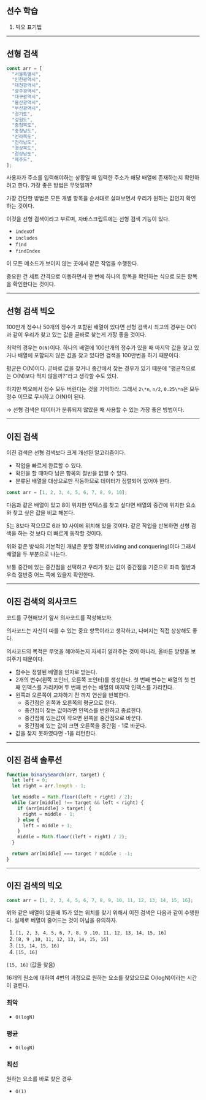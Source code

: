 ## 선수 학습

1. 빅오 표기법

---

## 선형 검색

```js
const arr = [
  "서울특별시",
  "인천광역시",
  "대전광역시",
  "광주광역시",
  "대구광역시",
  "울산광역시",
  "부산광역시",
  "경기도",
  "강원도",
  "충청북도",
  "충청남도",
  "전라북도",
  "전라남도",
  "경상북도",
  "경상남도",
  "제주도",
];
```

사용자가 주소를 입력해야하는 상황일 때 입력한 주소가 해당 배열에 존재하는지 확인하려고 한다. 가장 좋은 방법은 무엇일까?

가장 간단한 방법은 모든 개별 항목을 순서대로 살펴보면서 우리가 원하는 값인지 확인하는 것이다.

이것을 선형 검색이라고 부르며, 자바스크립트에는 선형 검색 기능이 있다.

- `indexOf`
- `includes`
- `find`
- `findIndex`

이 모든 메소드가 보이지 않는 곳에서 같은 작업을 수행한다.

중요한 건 세트 간격으로 이동하면서 한 번에 하나의 항목을 확인하는 식으로 모든 항목을 확인한다는 것이다.

---

## 선형 검색 빅오

100만개 정수나 50개의 정수가 포함된 배열이 있다면 선형 검색시 최고의 경우는 O(1)과 같이 우리가 찾고 있는 값을 곧바로 찾는게 가장 좋을 것이다.

최악의 경우는 `O(N)`이다. 하나의 배열에 100만개의 정수가 있을 때 마지막 값을 찾고 있거나 배열에 포함되지 않은 값을 찾고 있다면 검색을 100만번을 하기 때문이다.

평균은 O(N)이다. 곧바로 값을 찾거나 중간에서 찾는 경우가 있기 때문에 "평균적으로는 O(N)보다 적지 않을까?"라고 생각할 수도 있다.

하지만 빅오에서 정수 모두 버린다는 것을 기억하라. 그래서 `2\*n`, `n/2`, `0.25\*n`은 모두 정수 이므로 무시하고 O(N)이 된다.

&#8594; 선형 검색은 데이터가 분류되지 않았을 때 사용할 수 있는 가장 좋은 방법이다.

---

## 이진 검색

이진 검색은 선형 검색보다 크게 개선된 알고리즘이다.

- 작업을 빠르게 완료할 수 있다.
- 확인을 할 때마다 남은 항목의 절반을 없앨 수 있다.
- 분류된 배열을 대상으로만 작동하므로 데이터가 정렬되어 있어야 한다.

```js
const arr = [1, 2, 3, 4, 5, 6, 7, 8, 9, 10];
```

다음과 같은 배열이 있고 8이 위치한 인덱스를 찾고 싶다면 배열의 중간에 위치한 요소와 찾고 싶은 값을 비교 해본다.

5는 8보다 작으므로 6과 10 사이에 위치해 있을 것이다. 같은 작업을 반복하면 선형 검색을 하는 것 보다 더 빠르게 동작할 것이다.

위와 같은 방식의 기본적인 개념은 분할 정복(dividing and conquering)이다 그래서 배열을 두 부분으로 나눈다.

보통 중간에 있는 중간점을 선택하고 우리가 찾는 값이 중간점을 기준으로 좌측 절반과 우측 절반중 어느 쪽에 있을지 확인한다.

---

## 이진 검색의 의사코드

코드를 구현해보기 앞서 의사코드를 작성해보자.

의사코드는 자신이 따를 수 있는 중요 항목이라고 생각하고, 나머지는 직접 상상해도 좋다.

의사코드의 목적은 무엇을 해야하는지 자세히 알려주는 것이 아니라, 올바른 방향을 보여주기 때문이다.

- 함수는 정렬된 배열을 인자로 받는다.
- 2개의 변수(왼쪽 포인터, 오른쪽 포인터)를 생성한다. 첫 번째 변수는 배열의 첫 번째 인덱스를 가리키며 두 번째 변수는 배열의 마지막 인덱스를 가리킨다.
- 왼쪽과 오른쪽이 교차하기 전 까지 연산을 반복한다.
  - 중간점은 왼쪽과 오른쪽의 평균으로 한다.
  - 중간점이 찾는 값이라면 인덱스를 반환하고 종료한다.
  - 중간점에 있는값이 작으면 왼쪽을 중간점으로 바꾼다.
  - 중간점에 있는 값이 크면 오른쪽을 중간점 - 1로 바꾼다.
- 값을 찾지 못하였다면 -1을 리턴한다.

---

## 이진 검색 솔루션

```js
function binarySearch(arr, target) {
  let left = 0;
  let right = arr.length - 1;

  let middle = Math.floor((left + right) / 2);
  while (arr[middle] !== target && left < right) {
    if (arr[middle] > target) {
      right = middle - 1;
    } else {
      left = middle + 1;
    }
    middle = Math.floor((left + right) / 2);
  }

  return arr[middle] === target ? middle : -1;
}
```

---

## 이진 검색의 빅오

```js
const arr = [1, 2, 3, 4, 5, 6, 7, 8, 9, 10, 11, 12, 13, 14, 15, 16];
```

위와 같은 배열이 있을때 15가 있는 위치를 찾기 위해서 이진 검색은 다음과 같이 수행한다. 실제로 베열이 줄어드는 것이 아님을 유의하자.

1. `[1, 2, 3, 4, 5, 6, 7, 8, 9 ,10, 11, 12, 13, 14, 15, 16]`
2. `[8, 9 ,10, 11, 12, 13, 14, 15, 16]`
3. `[13, 14, 15, 16]`
4. `[15, 16]`

`[15, 16]` (값을 찾음)

16개의 원소에 대하여 4번의 과정으로 원하는 요소를 찾았으므로 O(logN)이라는 시간이 걸린다.

### 최악

- `O(logN)`

### 평균

- `O(logN)`

### 최선

원하는 요소를 바로 찾은 경우

- `O(1)`
